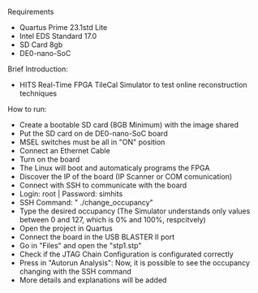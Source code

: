 Requirements
- Quartus Prime 23.1std Lite
- Intel EDS Standard 17.0
- SD Card 8gb
- DE0-nano-SoC


Brief Introduction:
- HITS Real-Time FPGA TileCal Simulator to test online reconstruction techniques

How to run:
- Create a bootable SD card (8GB Minimum) with the image shared
- Put the SD card on de DE0-nano-SoC board
- MSEL switches must be all in "ON" position
- Connect an Ethernet Cable
- Turn on the board
- The Linux will boot and automaticaly programs the FPGA
- Discover the IP of the board (IP Scanner or COM comunication)
- Connect with SSH to communicate with the board
- Login: root  | Password: simhits
- SSH Command: " ./change_occupancy"
- Type the desired occupancy (The Simulator understands only values between 0 and 127, which is 0% and 100%, respcitvely)
- Open the project in Quartus
- Connect the board in the USB BLASTER II port
- Go in "Files" and open the "stp1.stp"
- Check if the JTAG Chain Configuration is configurated correctly
- Press in "Autorun Analysis": Now, it is possible to see the occupancy changing with the SSH command
- More details and explanations will be added 

